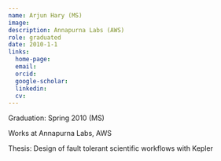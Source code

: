 ```yaml
---
name: Arjun Hary (MS)
image: 
description: Annapurna Labs (AWS)
role: graduated
date: 2010-1-1
links:
  home-page: 
  email: 
  orcid: 
  google-scholar: 
  linkedin: 
  cv: 
---
```


Graduation: Spring 2010 (MS)

Works at Annapurna Labs, AWS

Thesis: Design of fault tolerant scientific workflows with Kepler